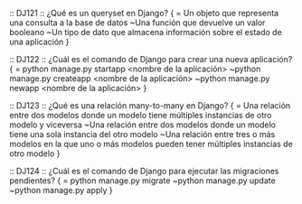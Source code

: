 :: DJ121 ::
¿Qué es un queryset en Django?
{
= Un objeto que representa una consulta a la base de datos
~Una función que devuelve un valor booleano
~Un tipo de dato que almacena información sobre el estado de una aplicación
}

:: DJ122 ::
¿Cuál es el comando de Django para crear una nueva aplicación?
{
= python manage.py startapp <nombre de la aplicación>
~python manage.py createapp <nombre de la aplicación>
~python manage.py newapp <nombre de la aplicación>
}

:: DJ123 ::
¿Qué es una relación many-to-many en Django?
{
= Una relación entre dos modelos donde un modelo tiene múltiples instancias de otro modelo y viceversa
~Una relación entre dos modelos donde un modelo tiene una sola instancia del otro modelo
~Una relación entre tres o más modelos en la que uno o más modelos pueden tener múltiples instancias de otro modelo
}

:: DJ124 ::
¿Cuál es el comando de Django para ejecutar las migraciones pendientes?
{
= python manage.py migrate
~python manage.py update
~python manage.py apply
}